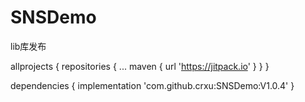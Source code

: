 # SNSDemo
lib库发布

allprojects {
		repositories {
			...
			maven { url 'https://jitpack.io' }
		}
	}
  
  
  dependencies {
	        implementation 'com.github.crxu:SNSDemo:V1.0.4'
	}
